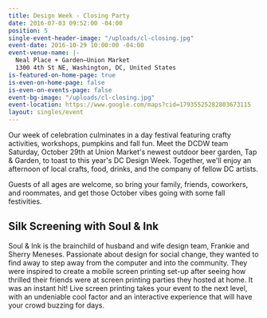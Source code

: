 ```yaml
---
title: Design Week - Closing Party
date: 2016-07-03 09:52:00 -04:00
position: 5
single-event-header-image: "/uploads/cl-closing.jpg"
event-date: 2016-10-29 10:00:00 -04:00
event-venue-name: |-
  Neal Place + Garden—Union Market
  1300 4th St NE, Washington, DC, United States
is-featured-on-home-page: true
is-even-on-home-page: false
is-even-on-events-page: false
event-bg-image: "/uploads/cl-closing.jpg"
event-location: https://www.google.com/maps?cid=17935525282803673115
layout: singles/event
---
```


Our week of celebration culminates in a day festival featuring crafty activities, workshops, pumpkins and fall fun. Meet the DCDW team Saturday, October 29th at Union Market's newest outdoor beer garden, Tap & Garden, to toast to this year's DC Design Week. Together, we'll enjoy an afternoon of local crafts, food, drinks, and the company of fellow DC artists. 

Guests of all ages are welcome, so bring your family, friends, coworkers, and roommates, and get those October vibes going with some fall festivities. 

## Silk Screening with Soul & Ink

Soul & Ink is the brainchild of husband and wife design team, Frankie and Sherry Meneses. Passionate about design for social change, they wanted to find away to step away from the computer and into the community. They were inspired to create a mobile screen printing set-up after seeing how thrilled their friends were at screen printing parties they hosted at home. It was an instant hit! Live screen printing takes your event to the next level, with an undeniable cool factor and an interactive experience that will have your crowd buzzing for days.

